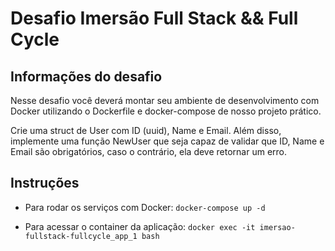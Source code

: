# Desafio Imersão Full Stack && Full Cycle

## Informações do desafio
Nesse desafio você deverá montar seu ambiente de desenvolvimento com Docker utilizando o Dockerfile e docker-compose de nosso projeto prático.

Crie uma struct de User com ID (uuid), Name e Email. Além disso, implemente uma função NewUser que seja capaz de validar que ID, Name e Email são obrigatórios, caso o contrário, ela deve retornar um erro.

## Instruções

- Para rodar os serviços com Docker:
`docker-compose up -d`

- Para acessar o container da aplicação: 
`docker exec -it imersao-fullstack-fullcycle_app_1 bash`

